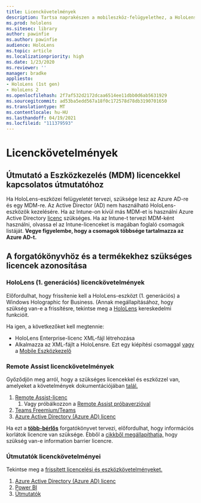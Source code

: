```yaml
---
title: Licenckövetelmények
description: Tartsa naprakészen a mobileszköz-felügyelethez, a HoloLenshez és a Remote Assisthez szükséges licencelési követelményeket és irányelveket.
ms.prod: hololens
ms.sitesec: library
author: pawinfie
ms.author: pawinfie
audience: HoloLens
ms.topic: article
ms.localizationpriority: high
ms.date: 1/23/2020
ms.reviewer: ''
manager: bradke
appliesto:
- HoloLens (1st gen)
- HoloLens 2
ms.openlocfilehash: 2f7af532d2172dcaa6514ee11dbb0d6ab5631929
ms.sourcegitcommit: ad53ba5edd567a18f0c172578d78db3190701650
ms.translationtype: MT
ms.contentlocale: hu-HU
ms.lasthandoff: 04/19/2021
ms.locfileid: "111379593"
---
```

# <a name="license-requirements"></a>Licenckövetelmények

## <a name="mobile-device-management-mdm-licenses-guidance"></a>Útmutató a Eszközkezelés (MDM) licencekkel kapcsolatos útmutatóhoz

Ha HoloLens-eszközei felügyeletét tervezi, szüksége lesz az Azure AD-re és egy MDM-re. Az Active Director (AD) nem használható HoloLens-eszközök kezelésére.
Ha az Intune-on kívül más MDM-et is használni Azure Active Directory [licenc](https://docs.microsoft.com/azure/active-directory/fundamentals/active-directory-whatis) szükséges.
Ha az Intune-t tervezi MDM-ként [](https://docs.microsoft.com/intune/fundamentals/licenses) használni, olvassa el az Intune-licenceket is magában foglaló csomagok listáját. **Vegye figyelembe, hogy a csomagok többsége tartalmazza az Azure AD-t.**

## <a name="identify-the-licenses-needed-for-your-scenario-and-products"></a>A forgatókönyvhöz és a termékekhez szükséges licencek azonosítása

### <a name="hololens-1st-gen-licenses-requirements"></a>HoloLens (1. generációs) licenckövetelmények

Előfordulhat, hogy frissítenie kell a HoloLens-eszközt (1. generációs) a Windows Holographic for Business. (Annak megállapításához, hogy szükség van-e a frissítésre, tekintse meg a [HoloLens](holoLens-commercial-features.md#feature-comparison-between-editions) kereskedelmi funkcióit.

 Ha igen, a következőket kell megtennie:

- HoloLens Enterprise-licenc XML-fájl létrehozása
- Alkalmazza az XML-fájlt a HoloLensre. Ezt egy kiépítési csomaggal [vagy](hololens-provisioning.md) a [Mobile Eszközkezelő](https://docs.microsoft.com/intune/configuration/holographic-upgrade)

### <a name="remote-assist-license-requirements"></a>Remote Assist licenckövetelmények

Győződjön meg arról, hogy a szükséges licencekkel és eszközzel van, amelyeket a követelmények dokumentációjában [talál.](https://docs.microsoft.com/dynamics365/mixed-reality/remote-assist/requirements)

1. [Remote Assist-licenc](https://docs.microsoft.com/dynamics365/mixed-reality/remote-assist/buy-and-deploy-remote-assist)
    1. Vagy próbálkozzon a [Remote Assist próbaverzióval](https://docs.microsoft.com/dynamics365/mixed-reality/remote-assist/try-remote-assist)
1. [Teams Freemium/Teams](https://products.office.com/microsoft-teams/free)
1. [Azure Active Directory (Azure AD) licenc](https://docs.microsoft.com/azure/active-directory/fundamentals/active-directory-whatis)

Ha ezt a **[több-bérlős](https://docs.microsoft.com/dynamics365/mixed-reality/remote-assist/cross-tenant-overview#scenario-2-leasing-services-to-other-tenants)** forgatókönyvet tervezi, előfordulhat, hogy információs korlátok licencre van szüksége. Ebből a [cikkből megállapíthatja,](https://docs.microsoft.com/dynamics365/mixed-reality/remote-assist/cross-tenant-licensing-implementation#step-1-determine-if-information-barriers-are-necessary) hogy szükség van-e information barrier licencre.

### <a name="guides-license-requirements"></a>Útmutatók licenckövetelményei

Tekintse meg a [frissített licencelési és eszközkövetelményeket.](https://docs.microsoft.com/dynamics365/mixed-reality/guides/requirements)

1. [Azure Active Directory (Azure AD) licenc](https://docs.microsoft.com/azure/active-directory/fundamentals/active-directory-whatis)
1. [Power BI](https://powerbi.microsoft.com/desktop/)
1. [Útmutatók](https://docs.microsoft.com/dynamics365/mixed-reality/guides/setup)
